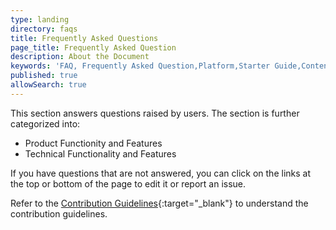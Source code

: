 ```yaml
---
type: landing
directory: faqs
title: Frequently Asked Questions
page_title: Frequently Asked Question
description: About the Document
keywords: 'FAQ, Frequently Asked Question,Platform,Starter Guide,Content '
published: true
allowSearch: true
---
```


This section answers questions raised by users. The section is further categorized into:

* Product Functionity and Features
* Technical Functionality and Features

If you have questions that are not answered, you can click on the links at the top or bottom of the page to edit it or report an issue. 

  Refer to the [Contribution Guidelines](../../contributions/contribution_guidelines){:target="_blank"} to understand the contribution guidelines.  
